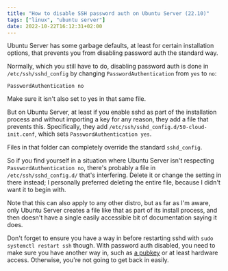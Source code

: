 ```yaml
---
title: "How to disable SSH password auth on Ubuntu Server (22.10)"
tags: ["linux", "ubuntu server"]
date: 2022-10-22T16:12:31+02:00
---
```


Ubuntu Server has some garbage defaults, at least for certain installation options, that prevents you from disabling password auth the standard way.

Normally, which you still have to do, disabling password auth is done in `/etc/ssh/sshd_config` by changing `PasswordAuthentication` from `yes` to `no`:
```sshconfig
PasswordAuthentication no
```

Make sure it isn't also set to yes in that same file.

But on Ubuntu Server, at least if you enable sshd as part of the installation process and without importing a key for any reason, they add a file that prevents this. Specifically, they add `/etc/ssh/sshd_config.d/50-cloud-init.conf`, which sets `PasswordAuthentication yes`.

Files in that folder can completely override the standard `sshd_config`.

So if you find yourself in a situation where Ubuntu Server isn't respecting `PasswordAuthentication no`, there's probably a file in `/etc/ssh/sshd_config.d/` that's interfering. Delete it or change the setting in there instead; I personally preferred deleting the entire file, because I didn't want it to begin with.

Note that this can also apply to any other distro, but as far as I'm aware, only Ubuntu Server creates a file like that as part of its install process, and then doesn't have a single easily accessible bit of documentation saying it does.

Don't forget to ensure you have a way in before restarting sshd with `sudo systemctl restart ssh` though. With password auth disabled, you need to make sure you have another way in, such as [a pubkey](https://linuxhandbook.com/add-ssh-public-key-to-server/) or at least hardware access. Otherwise, you're not going to get back in easily.
